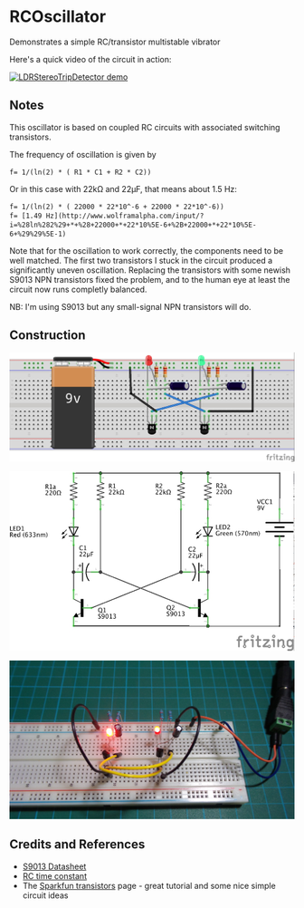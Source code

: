 # RCOscillator

Demonstrates a simple RC/transistor multistable vibrator

Here's a quick video of the circuit in action:

[![LDRStereoTripDetector demo](http://img.youtube.com/vi/OeX0hf5fvPA/0.jpg)](http://www.youtube.com/watch?v=OeX0hf5fvPA)

## Notes

This oscillator is based on coupled RC circuits with associated switching transistors.

The frequency of oscillation is given by

    f= 1/(ln(2) * ( R1 * C1 + R2 * C2))

Or in this case with 22kΩ and 22μF, that means about 1.5 Hz:

    f= 1/(ln(2) * ( 22000 * 22*10^-6 + 22000 * 22*10^-6))
    f= [1.49 Hz](http://www.wolframalpha.com/input/?i=%28ln%282%29+*+%28+22000+*+22*10%5E-6+%2B+22000+*+22*10%5E-6+%29%29%5E-1)


Note that for the oscillation to work correctly, the components need to be well matched.
The first two transistors I stuck in the circuit produced a significantly uneven oscillation.
Replacing the transistors with some newish S9013 NPN transistors fixed the problem,
and to the human eye at least the circuit now runs completly balanced.

NB: I'm using S9013 but any small-signal NPN transistors will do.


## Construction

![The Breadboard](./assets/RCOscillator_bb.jpg?raw=true)

![The Schematic](./assets/RCOscillator_schematic.jpg?raw=true)

![The Build](./assets/RCOscillator_build.jpg?raw=true)

## Credits and References
* [S9013 Datasheet](http://www.futurlec.com/Transistors/S9013.shtml)
* [RC time constant](http://en.wikipedia.org/wiki/RC_time_constant)
* The [Sparkfun transistors](https://learn.sparkfun.com/tutorials/transistors) page - great tutorial and some nice simple circuit ideas